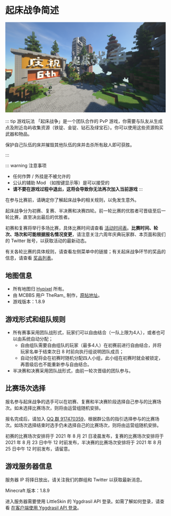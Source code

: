 # 起床战争简述

![BedWars Lobby](./assets/lobby.png)

::: tip 游戏玩法
「起床战争」是一个团队合作的 PvP 游戏，你需要与队友从生成点及附近岛屿收集资源（铁锭、金锭、钻石及绿宝石）。你可以使用这些资源购买武器和物品。

保护自己队伍的床并摧毁其他队伍的床并击杀所有敌人即可获胜。

:::

::: warning 注意事项
- 任何作弊 / 外挂是不被允许的
- 公认的辅助 Mod （如按键显示等）是可以接受的
- **请不要在游戏过程中退出，这将会导致你无法再次加入当前游戏**
:::

在参与比赛前，请确定你了解起床战争的相关规则，以免发生意外。

起床战争分为初赛、复赛、半决赛和决赛四轮。前一轮比赛的优胜者可晋级至后一轮比赛，直至决出最后的优胜者。

初赛和复赛将举行多场比赛，具体比赛时间请查看 [活动时间表](../schedule.html)。**比赛时间、轮次、场次和可能根据报名情况变更**，请注意关注六周年庆典玩家群、本页面和我们的 Twitter 账号，以获取活动的最新动态。

有关各轮比赛的具体规则，请查看左侧菜单中的链接；有关起床战争环节的奖品的信息，请查看 [奖品列表](../rewards.html)。

<!-- ::: tip 提示
初赛各场次的玩家列表已经公布，[*点击查看 >>>*](./players/preliminary.html)
::: -->

## 地图信息

- 所有地图归 [Hypixel](https://hypixel.net) 所有。
- 由 MCBBS 用户 TheRam_ 制作，[原帖地址](https://www.mcbbs.net/thread-845445-1-1.html)。
- 游戏版本：1.8.9

## 游戏形式和组队规则

- 所有赛事采用团队战形式，玩家们可以自由结合（一队上限为4人），或者也可以由系统自动分配；
  - 自由组队需要自由组队的玩家（最多4人）在初赛前进行自由结合，并将玩家名单于结束次日 8 时前向执行组说明团队成员；
  - 自动分配将会在初赛时随机分配四人小组，此小组在初赛时就会被锁定，再晋级后也不能重新参与自由结合。
- 半决赛和决赛采用团队战形式，由前一轮次晋级的团队参与。

## 比赛场次选择

报名参与起床战争的选手可以在初赛、复赛和半决赛阶段选择自己参与的比赛场次。如未选择比赛场次，则将由运营组随机安排。

报名完成后，请加入 [QQ 群 917470359](https://jq.qq.com/?_wv=1027&k=os9EsvoG)，根据群公告的指引选择参与的比赛场次。如场次选择结束时选手仍未选择自己的比赛场次，则将由运营组随机安排。

初赛的比赛场次安排将于 2021 年 8 月 21 日凌晨发布，复赛的比赛场次安排将于 2021 年 8 月 23 日中午 12 时前发布，半决赛的比赛场次安排将于 2021 年 8 月 25 日中午 12 时前发布，请留意。

## 游戏服务器信息

<!-- - 服务器 IP：`bw.6th.littlesk.in` -->

服务器 IP 将择日放出，请关注我们的群组和 Twitter 以获取最新消息。

Minecraft 版本：1.8.9

进入服务器需要使用 LittleSkin 的 Yggdrasil API 登录。如需了解如何登录，请查看 [在客户端使用 Yggdrasil API 登录](/advanced/yggdrasil.html#%E5%9C%A8%E5%AE%A2%E6%88%B7%E7%AB%AF%E4%BD%BF%E7%94%A8)。

<!-- ## 获奖信息

起床战争获奖信息已发布，请 [_点击查看 >>>_](../winner.html#起床战争) -->
